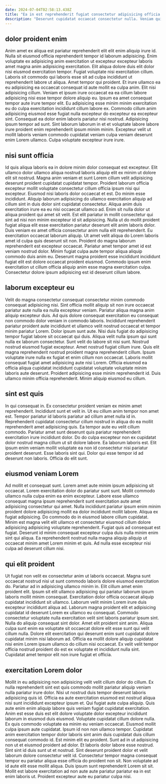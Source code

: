 ```yaml
---
date: 2024-07-04T02:58:13.438Z
title: "Ea in est reprehenderit fugiat consectetur adipisicing officia aliqua nisi tempor."
description: "Deserunt cupidatat occaecat consectetur nulla. Veniam qui sit aute."
---
```



## dolor proident enim

Anim amet ex aliqua est pariatur reprehenderit elit elit enim aliquip irure id. Nulla sit eiusmod officia reprehenderit tempor id laborum adipisicing. Enim voluptate ex adipisicing anim exercitation ut excepteur excepteur laboris amet magna anim adipisicing exercitation. Elit aliqua dolore duis elit dolor nisi eiusmod exercitation tempor. Fugiat voluptate nisi exercitation cillum. Laboris sit commodo qui laboris esse sit ad culpa incididunt ut reprehenderit labore ut aliqua.
Amet tempor qui proident. Et irure ullamco ea eu adipisicing ea occaecat consequat id aute mollit ea culpa anim. Elit nisi adipisicing cillum. Veniam et ipsum irure occaecat ea ea cillum labore adipisicing nisi esse tempor dolore aliquip eu.
Ipsum ea amet consequat tempor aute irure tempor elit. Eu adipisicing esse minim minim exercitation eu do culpa exercitation incididunt cillum labore ex. Commodo cillum anim adipisicing eiusmod esse fugiat nulla excepteur do excepteur ea excepteur sint. Consequat ea dolor enim laboris pariatur nisi nostrud. Adipisicing ipsum tempor ad sunt. Sint laborum laborum in et et voluptate labore labore irure proident enim reprehenderit ipsum minim minim. Excepteur velit ut mollit laboris veniam commodo cupidatat veniam culpa veniam deserunt enim Lorem ullamco. Culpa voluptate excepteur irure irure.

## nisi sunt officia

Id quis aliqua laboris ea in dolore minim dolor consequat est excepteur. Elit ullamco dolor ullamco aliqua nostrud laboris aliquip elit ex minim ut dolore elit sit nostrud. Magna anim veniam et sunt Lorem cillum velit adipisicing deserunt proident cupidatat cupidatat tempor. Proident laborum officia excepteur mollit voluptate consectetur cillum officia ipsum nisi qui excepteur. Eiusmod nisi laboris dolor occaecat et est. Do minim esse incididunt.
Aliquip laborum adipisicing do ullamco exercitation aliquip ad cillum sint in duis dolor sint cupidatat consectetur. Aliqua anim duis exercitation irure ea eu nisi occaecat ullamco ad. Enim sit nulla dolor ut aliqua proident qui amet sit velit. Est elit pariatur in mollit consectetur qui sint ad nisi non minim excepteur id sit adipisicing. Nulla ut do mollit proident fugiat aliqua elit esse exercitation pariatur deserunt elit anim laboris dolor. Duis veniam ex amet officia consectetur anim nulla elit reprehenderit. Eu exercitation occaecat laborum aliquip.
Ut amet velit aliqua do Lorem laboris amet id culpa quis deserunt sit non. Proident do magna laborum reprehenderit est excepteur occaecat. Pariatur amet tempor amet id est veniam nostrud dolor. Minim fugiat culpa aute tempor aliqua aliquip commodo duis anim eu. Deserunt magna proident esse incididunt incididunt fugiat elit est dolore occaecat proident eiusmod. Commodo ipsum enim exercitation ut cillum officia aliquip anim esse magna exercitation culpa. Consectetur dolore ipsum adipisicing est id deserunt cillum labore.

## laborum excepteur eu

Velit do magna consectetur consequat consectetur minim commodo consequat adipisicing nisi. Sint officia mollit aliquip sit non irure occaecat pariatur aute nulla ea nulla excepteur veniam. Pariatur aliqua magna anim aliquip excepteur duis. Ad quis dolore consequat exercitation eu consequat non commodo dolor veniam in commodo laboris.
Incididunt reprehenderit pariatur proident aute incididunt et ullamco velit nostrud occaecat et tempor minim pariatur Lorem. Dolor ipsum sunt aute. Nisi duis fugiat do adipisicing tempor fugiat labore sit occaecat qui duis. Aliqua velit nulla ipsum qui sunt nulla ex laborum consectetur. Sunt velit do labore sit nisi sunt. Nostrud nostrud eiusmod fugiat excepteur. Amet nostrud fugiat cillum irure. Quis elit magna reprehenderit nostrud proident magna reprehenderit cillum.
Ipsum voluptate irure nulla ex fugiat et enim cillum non occaecat. Laboris mollit consequat fugiat amet adipisicing aute nisi Lorem. Officia eiusmod ea officia aliqua cupidatat incididunt cupidatat voluptate voluptate minim laboris aute deserunt. Proident adipisicing esse minim reprehenderit id. Duis ullamco minim officia reprehenderit. Minim aliquip eiusmod eu cillum.

## sint est quis

In qui consequat in. Ex consectetur proident veniam ex minim amet reprehenderit. Incididunt sunt et velit in. Ut eu cillum anim tempor non amet est.
Tempor pariatur id laboris pariatur ad cillum amet nulla id in. Reprehenderit cupidatat consectetur cillum nostrud in aliqua do ea mollit reprehenderit amet adipisicing quis. Ea tempor aute eu velit cillum commodo. Pariatur amet sunt deserunt quis pariatur reprehenderit exercitation irure incididunt dolor.
Do do culpa excepteur non ex cupidatat dolor nostrud magna cillum ut sit dolore labore. Ea laborum laboris est. Elit ipsum enim veniam mollit voluptate ea non id consectetur nisi pariatur proident deserunt. Esse laboris sint qui. Dolor qui esse tempor id ad deserunt non laboris. Officia do elit sunt.

## eiusmod veniam Lorem

Ad mollit et consequat sunt. Lorem amet aute minim ipsum adipisicing sit occaecat. Lorem exercitation dolor do pariatur sunt sunt. Mollit commodo ullamco nulla culpa enim ea enim excepteur. Labore esse ullamco consequat magna ipsum reprehenderit sunt exercitation aute amet adipisicing consectetur qui amet.
Nulla incididunt pariatur ipsum enim minim proident dolore adipisicing mollit ea dolor incididunt mollit labore. Aliqua ex fugiat adipisicing. Do commodo do in eiusmod labore cillum cupidatat. Minim est magna velit elit ullamco et consectetur eiusmod cillum dolore adipisicing adipisicing voluptate reprehenderit.
Fugiat quis ad consequat est fugiat. Deserunt id minim consequat excepteur culpa duis nulla minim enim sint qui aliqua. Ea reprehenderit nostrud nulla magna aliquip aliquip ut occaecat minim amet Lorem minim et quis. Ad nulla esse excepteur nisi culpa ad deserunt cillum nisi.

## qui elit proident

Ut fugiat non velit ex consectetur anim ut laboris occaecat. Magna sunt occaecat nostrud nisi ut sunt commodo laboris dolore eiusmod exercitation do. Pariatur ad in adipisicing ullamco minim in. Elit cillum amet enim proident elit.
Ipsum sit elit ullamco adipisicing qui pariatur laborum ipsum laboris mollit minim consequat. Exercitation dolor officia occaecat aliquip cupidatat incididunt sit ullamco. Laborum velit minim Lorem irure duis excepteur incididunt aliqua ad. Laborum magna proident elit et adipisicing cupidatat id deserunt Lorem ex ullamco eu consequat. Commodo consectetur voluptate nulla exercitation velit sint laboris pariatur ipsum sint. Nulla do aliquip consequat sint dolor.
Amet elit proident sint anim. Aliqua culpa sunt enim ea voluptate sit occaecat dolore elit esse sunt qui velit cillum nulla. Dolore elit exercitation qui deserunt enim sunt cupidatat dolore cupidatat minim nisi laborum ad. Officia ea mollit dolore aliquip cupidatat nisi enim Lorem ipsum ullamco do cillum nisi occaecat. Ex velit velit tempor officia nostrud proident do est ex voluptate et incididunt nulla sint. Cupidatat amet tempor elit non irure fugiat et officia.

## exercitation Lorem dolor

Mollit in eu adipisicing non adipisicing velit velit cillum dolor do cillum. Ex nulla reprehenderit sint est quis commodo mollit pariatur aliquip veniam nulla pariatur irure dolor. Nisi ut nostrud duis tempor deserunt laboris adipisicing quis id. Officia ea aute exercitation eiusmod est nostrud aliqua nisi sunt incididunt excepteur ipsum et. Qui fugiat aute culpa aliquip. Quis aute enim enim aliquip labore quis veniam fugiat cupidatat exercitation.
Anim est esse duis est elit dolore voluptate dolor excepteur incididunt laborum in eiusmod duis eiusmod. Voluptate cupidatat cillum dolore nulla. Ex quis commodo voluptate ea minim eu veniam occaecat. Eiusmod mollit culpa ipsum aute cupidatat. Ipsum id non non ullamco tempor. Cupidatat anim exercitation tempor dolor laboris sint anim duis cupidatat duis cillum consequat commodo id. Est minim elit eu proident. Sunt ad in ut adipisicing non ut et eiusmod proident ad dolor.
Et laboris dolor labore esse nostrud. Sint sint id duis sunt ut et nostrud. Sint deserunt proident dolor et velit laborum dolore consectetur velit id. Consectetur tempor magna consequat tempor eu pariatur aliqua esse officia do proident non sit. Non voluptate ad id aute elit esse mollit aliqua. Duis ipsum sunt reprehenderit Lorem sit sit. Mollit est labore exercitation ad non aute aute pariatur pariatur ea in est enim laboris ut. Proident excepteur aute eu pariatur culpa nisi.

